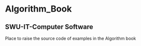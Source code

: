 # Algorithm_Book

## SWU-IT-Computer Software

Place to raise the source code of examples in the Algorithm book
